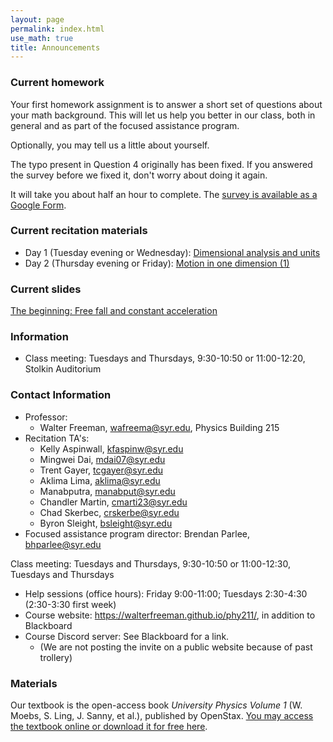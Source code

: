 ```yaml
---
layout: page 
permalink: index.html
use_math: true
title: Announcements
---
```


### Current homework 

Your first homework assignment is to answer a short set of questions about your math background.
This will let us help you better in our class, both in general and as part of the focused assistance
program.

Optionally, you may tell us a little about yourself.

The typo present in Question 4 originally has been fixed. If you answered the survey before we fixed
it, don't worry about doing it again.

It will take you about half an hour to complete. The 
<a href="https://docs.google.com/forms/d/1L2nFRb4D2kwFbkUouQQsEbjN9ZMbEogMW5NICYUluqU/">survey is available as a Google Form</a>.

### Current recitation materials

* Day 1 (Tuesday evening or Wednesday): <a href="recitation/week1/recitation-units-motion.pdf">Dimensional analysis and units</a>
* Day 2 (Thursday evening or Friday): <a href="recitation/week1/recitation-1D-motion-1.pdf">Motion in one dimension (1)</a>

### Current slides

<a href="slides/lec2/lecture2.pdf">The beginning: Free fall and constant acceleration</a> 


### Information
- Class meeting: Tuesdays and Thursdays, 9:30-10:50 or 11:00-12:20, Stolkin Auditorium 

 <a id="contact"></a>

### Contact Information

-   Professor:
    - Walter Freeman, <wafreema@syr.edu>, Physics Building 215
-   Recitation TA's:
    * Kelly Aspinwall, <kfaspinw@syr.edu>
    * Mingwei Dai, <mdai07@syr.edu>
    * Trent Gayer, <tcgayer@syr.edu>
    * Aklima Lima, <aklima@syr.edu>
    * Manabputra, <manabput@syr.edu>
    * Chandler Martin, <cmarti23@syr.edu>
    * Chad Skerbec, <crskerbe@syr.edu>
    * Byron Sleight, <bsleight@syr.edu>
- Focused assistance program director: Brendan Parlee, <bhparlee@syr.edu>

Class meeting: Tuesdays and Thursdays, 9:30-10:50 or 11:00-12:30, Tuesdays and Thursdays
-   Help sessions (office hours): Friday 9:00-11:00; Tuesdays 2:30-4:30 (2:30-3:30 first week)
-   Course website: <https://walterfreeman.github.io/phy211/>, in addition to Blackboard
-   Course Discord server: See Blackboard for a link.
    * (We are not posting the invite on a public website because of past trollery)


### Materials

Our textbook is the open-access book *University Physics Volume 1* (W. Moebs, S. Ling, J. Sanny, et al.), published by OpenStax. <a href="https://openstax.org/details/books/university-physics-volume-1">You may access the textbook online or download it for free here</a>. 


